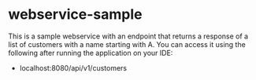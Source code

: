 # webservice-sample

This is a sample webservice with an endpoint that returns a response of a list of customers with a name starting with A. You can access it using the following after running the application on your IDE:
* localhost:8080/api/v1/customers
